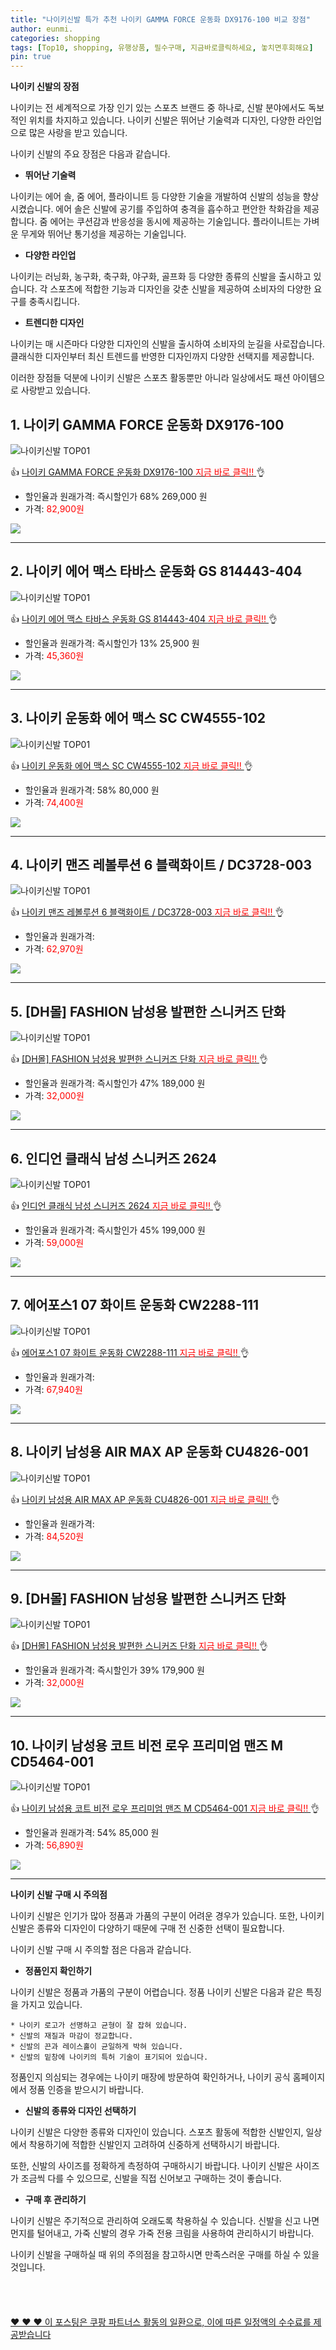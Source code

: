 ```yaml
---
title: "나이키신발 특가 추천 나이키 GAMMA FORCE 운동화 DX9176-100 비교 장점"
author: eunmi.
categories: shopping
tags: [Top10, shopping, 유행상품, 필수구매, 지금바로클릭하세요, 놓치면후회해요]
pin: true
---
```

**나이키 신발의 장점**

나이키는 전 세계적으로 가장 인기 있는 스포츠 브랜드 중 하나로, 신발 분야에서도 독보적인 위치를 차지하고 있습니다. 나이키 신발은 뛰어난 기술력과 디자인, 다양한 라인업으로 많은 사랑을 받고 있습니다.

나이키 신발의 주요 장점은 다음과 같습니다.

* **뛰어난 기술력**

나이키는 에어 솔, 줌 에어, 플라이니트 등 다양한 기술을 개발하여 신발의 성능을 향상시켰습니다. 에어 솔은 신발에 공기를 주입하여 충격을 흡수하고 편안한 착화감을 제공합니다. 줌 에어는 쿠션감과 반응성을 동시에 제공하는 기술입니다. 플라이니트는 가벼운 무게와 뛰어난 통기성을 제공하는 기술입니다.

* **다양한 라인업**

나이키는 러닝화, 농구화, 축구화, 야구화, 골프화 등 다양한 종류의 신발을 출시하고 있습니다. 각 스포츠에 적합한 기능과 디자인을 갖춘 신발을 제공하여 소비자의 다양한 요구를 충족시킵니다.

* **트렌디한 디자인**

나이키는 매 시즌마다 다양한 디자인의 신발을 출시하여 소비자의 눈길을 사로잡습니다. 클래식한 디자인부터 최신 트렌드를 반영한 디자인까지 다양한 선택지를 제공합니다.

이러한 장점들 덕분에 나이키 신발은 스포츠 활동뿐만 아니라 일상에서도 패션 아이템으로 사랑받고 있습니다.

   

## 1. 나이키 GAMMA FORCE 운동화 DX9176-100

![나이키신발 TOP01](https://thumbnail8.coupangcdn.com/thumbnails/remote/230x230ex/image/vendor_inventory/0237/3e64547db331fb02ca8b1d24e815b422060d10560376ce4b403ddc0fdca3.jpg)


👍 [나이키 GAMMA FORCE 운동화 DX9176-100 <font color=red> 지금 바로 클릭!! </font> ](https://link.coupang.com/re/AFFSDP?lptag=AF3617701&subid=GithubCoopas&pageKey=7440947541&traceid=V0-153&itemId=19348821951&vendorItemId=86757841466) 👌 


- 할인율과 원래가격: 즉시할인가 68%  269,000   원
- 가격: <span style='color:red'>82,900원</span>

[![](/discount_price.png)](https://link.coupang.com/re/AFFSDP?lptag=AF3617701&subid=GithubCoopas&pageKey=7440947541&traceid=V0-153&itemId=19348821951&vendorItemId=86757841466)

---


   

## 2. 나이키 에어 맥스 타바스 운동화 GS 814443-404

![나이키신발 TOP01](https://thumbnail8.coupangcdn.com/thumbnails/remote/230x230ex/image/retail/images/2022/07/13/16/3/471e6ab2-5319-4fdc-9d0b-e42ce636f067.jpg)


👍 [나이키 에어 맥스 타바스 운동화 GS 814443-404 <font color=red> 지금 바로 클릭!! </font> ](https://link.coupang.com/re/AFFSDP?lptag=AF3617701&subid=GithubCoopas&pageKey=6641267356&traceid=V0-153&itemId=15182174476&vendorItemId=82403432638) 👌 


- 할인율과 원래가격: 즉시할인가 13%  25,900   원
- 가격: <span style='color:red'>45,360원</span>

[![](/discount_price.png)](https://link.coupang.com/re/AFFSDP?lptag=AF3617701&subid=GithubCoopas&pageKey=6641267356&traceid=V0-153&itemId=15182174476&vendorItemId=82403432638)

---


   

## 3. 나이키 운동화 에어 맥스 SC CW4555-102

![나이키신발 TOP01](https://thumbnail10.coupangcdn.com/thumbnails/remote/230x230ex/image/vendor_inventory/83c8/5d7f593244f2123e7c8c25652e21f2374a0c8225dd461d883c4de29cc61c.jpg)


👍 [나이키 운동화 에어 맥스 SC CW4555-102 <font color=red> 지금 바로 클릭!! </font> ](https://link.coupang.com/re/AFFSDP?lptag=AF3617701&subid=GithubCoopas&pageKey=5244939472&traceid=V0-153&itemId=7417471478&vendorItemId=82346188422) 👌 


- 할인율과 원래가격: 58%  80,000   원
- 가격: <span style='color:red'>74,400원</span>

[![](/discount_price.png)](https://link.coupang.com/re/AFFSDP?lptag=AF3617701&subid=GithubCoopas&pageKey=5244939472&traceid=V0-153&itemId=7417471478&vendorItemId=82346188422)

---


   

## 4. 나이키 맨즈 레볼루션 6 블랙화이트 / DC3728-003

![나이키신발 TOP01](https://thumbnail7.coupangcdn.com/thumbnails/remote/230x230ex/image/vendor_inventory/a80d/958d118318ba95ab6ae1c4462912cad23af6939deab4c5c56494895d3488.jpg)


👍 [나이키 맨즈 레볼루션 6 블랙화이트 / DC3728-003 <font color=red> 지금 바로 클릭!! </font> ](https://link.coupang.com/re/AFFSDP?lptag=AF3617701&subid=GithubCoopas&pageKey=6272949644&traceid=V0-153&itemId=14361538750&vendorItemId=87448564182) 👌 


- 할인율과 원래가격: 
- 가격: <span style='color:red'>62,970원</span>

[![](/discount_price.png)](https://link.coupang.com/re/AFFSDP?lptag=AF3617701&subid=GithubCoopas&pageKey=6272949644&traceid=V0-153&itemId=14361538750&vendorItemId=87448564182)

---


   

## 5. [DH몰] FASHION 남성용 발편한 스니커즈 단화

![나이키신발 TOP01](https://thumbnail7.coupangcdn.com/thumbnails/remote/230x230ex/image/vendor_inventory/9154/adab52f0330c5ae96ffea9500f640990442a50cfe2dac3f081711d5e7f5d.jpg)


👍 [[DH몰] FASHION 남성용 발편한 스니커즈 단화 <font color=red> 지금 바로 클릭!! </font> ](https://link.coupang.com/re/AFFSDP?lptag=AF3617701&subid=GithubCoopas&pageKey=6424607172&traceid=V0-153&itemId=13838433527&vendorItemId=82815065711) 👌 


- 할인율과 원래가격: 즉시할인가 47%  189,000   원
- 가격: <span style='color:red'>32,000원</span>

[![](/discount_price.png)](https://link.coupang.com/re/AFFSDP?lptag=AF3617701&subid=GithubCoopas&pageKey=6424607172&traceid=V0-153&itemId=13838433527&vendorItemId=82815065711)

---


   

## 6. 인디언 클래식 남성 스니커즈 2624

![나이키신발 TOP01](https://thumbnail10.coupangcdn.com/thumbnails/remote/230x230ex/image/vendor_inventory/74de/54d4693d3f0efed3f2ee2e51cda52b126323dc0a680b1ffaa17e23a80565.jpg)


👍 [인디언 클래식 남성 스니커즈 2624 <font color=red> 지금 바로 클릭!! </font> ](https://link.coupang.com/re/AFFSDP?lptag=AF3617701&subid=GithubCoopas&pageKey=6729197957&traceid=V0-153&itemId=15674120198&vendorItemId=83302735736) 👌 


- 할인율과 원래가격: 즉시할인가 45%  199,000   원
- 가격: <span style='color:red'>59,000원</span>

[![](/discount_price.png)](https://link.coupang.com/re/AFFSDP?lptag=AF3617701&subid=GithubCoopas&pageKey=6729197957&traceid=V0-153&itemId=15674120198&vendorItemId=83302735736)

---


   

## 7. 에어포스1 07 화이트 운동화 CW2288-111

![나이키신발 TOP01](https://thumbnail7.coupangcdn.com/thumbnails/remote/230x230ex/image/vendor_inventory/66db/258615da6cea93cde678f4a9694b0dae3ef604b23e869163d3f1904cd048.jpg)


👍 [에어포스1 07 화이트 운동화 CW2288-111 <font color=red> 지금 바로 클릭!! </font> ](https://link.coupang.com/re/AFFSDP?lptag=AF3617701&subid=GithubCoopas&pageKey=6986118330&traceid=V0-153&itemId=16238168325&vendorItemId=87237551937) 👌 


- 할인율과 원래가격: 
- 가격: <span style='color:red'>67,940원</span>

[![](/discount_price.png)](https://link.coupang.com/re/AFFSDP?lptag=AF3617701&subid=GithubCoopas&pageKey=6986118330&traceid=V0-153&itemId=16238168325&vendorItemId=87237551937)

---


   

## 8. 나이키 남성용 AIR MAX AP 운동화 CU4826-001

![나이키신발 TOP01](https://thumbnail6.coupangcdn.com/thumbnails/remote/230x230ex/image/vendor_inventory/61e2/cd1f234bd8ccfa1704d6a4e37103d64393ac998411813f0e5a8a6ee517f1.png)


👍 [나이키 남성용 AIR MAX AP 운동화 CU4826-001 <font color=red> 지금 바로 클릭!! </font> ](https://link.coupang.com/re/AFFSDP?lptag=AF3617701&subid=GithubCoopas&pageKey=7098829329&traceid=V0-153&itemId=16969868804&vendorItemId=86430880859) 👌 


- 할인율과 원래가격: 
- 가격: <span style='color:red'>84,520원</span>

[![](/discount_price.png)](https://link.coupang.com/re/AFFSDP?lptag=AF3617701&subid=GithubCoopas&pageKey=7098829329&traceid=V0-153&itemId=16969868804&vendorItemId=86430880859)

---


   

## 9. [DH몰] FASHION 남성용 발편한 스니커즈 단화

![나이키신발 TOP01](https://thumbnail7.coupangcdn.com/thumbnails/remote/230x230ex/image/vendor_inventory/fdf4/293fc872f45c7ddc3dc98a844820f1fc57f0c9be1567584af5a86d53918c.jpg)


👍 [[DH몰] FASHION 남성용 발편한 스니커즈 단화 <font color=red> 지금 바로 클릭!! </font> ](https://link.coupang.com/re/AFFSDP?lptag=AF3617701&subid=GithubCoopas&pageKey=6424607172&traceid=V0-153&itemId=13838433550&vendorItemId=82815065619) 👌 


- 할인율과 원래가격: 즉시할인가 39%  179,900   원
- 가격: <span style='color:red'>32,000원</span>

[![](/discount_price.png)](https://link.coupang.com/re/AFFSDP?lptag=AF3617701&subid=GithubCoopas&pageKey=6424607172&traceid=V0-153&itemId=13838433550&vendorItemId=82815065619)

---


   

## 10. 나이키 남성용 코트 비전 로우 프리미엄 맨즈 M CD5464-001

![나이키신발 TOP01](https://thumbnail9.coupangcdn.com/thumbnails/remote/230x230ex/image/retail/images/1071420705811147-d51e4f9f-e4f8-433b-b9fe-64baa193678d.jpg)


👍 [나이키 남성용 코트 비전 로우 프리미엄 맨즈 M CD5464-001 <font color=red> 지금 바로 클릭!! </font> ](https://link.coupang.com/re/AFFSDP?lptag=AF3617701&subid=GithubCoopas&pageKey=5711332482&traceid=V0-153&itemId=9570498420&vendorItemId=76855124647) 👌 


- 할인율과 원래가격: 54%  85,000   원
- 가격: <span style='color:red'>56,890원</span>

[![](/discount_price.png)](https://link.coupang.com/re/AFFSDP?lptag=AF3617701&subid=GithubCoopas&pageKey=5711332482&traceid=V0-153&itemId=9570498420&vendorItemId=76855124647)

---
**나이키 신발 구매 시 주의점**

나이키 신발은 인기가 많아 정품과 가품의 구분이 어려운 경우가 있습니다. 또한, 나이키 신발은 종류와 디자인이 다양하기 때문에 구매 전 신중한 선택이 필요합니다.

나이키 신발 구매 시 주의할 점은 다음과 같습니다.

* **정품인지 확인하기**

나이키 신발은 정품과 가품의 구분이 어렵습니다. 정품 나이키 신발은 다음과 같은 특징을 가지고 있습니다.

    * 나이키 로고가 선명하고 균형이 잘 잡혀 있습니다.
    * 신발의 재질과 마감이 정교합니다.
    * 신발의 끈과 레이스홀이 균일하게 박혀 있습니다.
    * 신발의 밑창에 나이키의 특허 기술이 표기되어 있습니다.

정품인지 의심되는 경우에는 나이키 매장에 방문하여 확인하거나, 나이키 공식 홈페이지에서 정품 인증을 받으시기 바랍니다.

* **신발의 종류와 디자인 선택하기**

나이키 신발은 다양한 종류와 디자인이 있습니다. 스포츠 활동에 적합한 신발인지, 일상에서 착용하기에 적합한 신발인지 고려하여 신중하게 선택하시기 바랍니다.

또한, 신발의 사이즈를 정확하게 측정하여 구매하시기 바랍니다. 나이키 신발은 사이즈가 조금씩 다를 수 있으므로, 신발을 직접 신어보고 구매하는 것이 좋습니다.

* **구매 후 관리하기**

나이키 신발은 주기적으로 관리하여 오래도록 착용하실 수 있습니다. 신발을 신고 나면 먼지를 털어내고, 가죽 신발의 경우 가죽 전용 크림을 사용하여 관리하시기 바랍니다.

나이키 신발을 구매하실 때 위의 주의점을 참고하시면 만족스러운 구매를 하실 수 있을 것입니다.<br><br><br><br><br> [ ❤ ❤ ❤ 이 포스팅은 쿠팡 파트너스 활동의 일환으로, 이에 따른 일정액의 수수료를 제공받습니다](https://link.coupang.com/a/bcEFyh)
